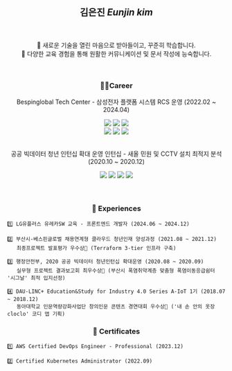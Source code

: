 ## <p align="center"> 김은진 *Eunjin kim* </p>

<br>
<p align="center">
🔹 새로운 기술을 열린 마음으로 받아들이고, 꾸준히 학습합니다. <br>
🔹 다양한 교육 경험을 통해 원활한 커뮤니케이션 및 문서 작성에 능숙합니다.
</p><br>

### <p align="center"> 👩‍💻Career </p>

<p align="center"> Bespinglobal Tech Center - 삼성전자 플랫폼 시스템 RCS 운영 (2022.02 ~ 2024.04) </p>
<div align=center>
  <img src="https://img.shields.io/badge/amazoneks-FF9900?style=for-the-badge&logo=amazoneks&logoColor=white">
	<img src="https://img.shields.io/badge/Terraform-7B42BC?style=for-the-badge&logo=terraform&logoColor=white">
  <img src="https://img.shields.io/badge/Grafana-F2F4F9?style=for-the-badge&logo=grafana&logoColor=orange"><br/>
  <img src="https://img.shields.io/badge/Slack-4A154B?style=for-the-badge&logo=slack&logoColor=white">
  <img src="https://img.shields.io/badge/Linux-262577?style=for-the-badge&logo=linux&logoColor=white">
  <img src="https://img.shields.io/badge/Jira-0052CC?style=for-the-badge&logo=Jira&logoColor=white">
</div>
<br>

<p align="center"> 공공 빅데이터 청년 인턴십 확대 운영 인턴십 - 새올 민원 및 CCTV 설치 최적지 분석 (2020.10 ~ 2020.12) </p>
<div align=center>
	<img src="https://img.shields.io/badge/R-276DC3?style=for-the-badge&logo=r&logoColor=white">
  <img src="https://img.shields.io/badge/Python-00AAFF?style=for-the-badge&logo=python&logoColor=white">
  <img src="https://img.shields.io/badge/qgis-3.28_firenze-93b023?&style=for-the-badge&logo=qgis&logoColor=white">
  <img src="https://img.shields.io/badge/Microsoft_Excel-217346?style=for-the-badge&logo=microsoft-excel&logoColor=white">
</div>
<br>
<br>

### <p align="center"> 🧾 Experiences </p>

```
1️⃣ LG유플러스 유레카SW 교육 - 프론트엔드 개발자 (2024.06 ~ 2024.12)

2️⃣ 부산시-베스핀글로벌 채용연계형 클라우드 청년인재 양성과정 (2021.08 ~ 2021.12)
   최종프로젝트 발표평가 우수상🏅 (Terraform 3-tier 인프라 구축)

3️⃣ 행정안전부, 2020 공공 빅데이터 청년인턴십 확대운영 (2020.08 ~ 2020.09)
   실무형 프로젝트 결과보고회 최우수상🏅 (부산시 폭염취약계층 맞춤형 폭염이동응급쉼터 '시그날' 최적 입지선정)

4️⃣ DAU-LINC+ Education&Study for Industry 4.0 Series A-IoT 1기 (2018.07 ~ 2018.12)
   동아대학교 인문역량강화사업단 창의인문 콘텐츠 경연대회 우수상🏅 ('내 손 안의 옷장 cloclo' 코디 앱 기획)
```


### <p align="center"> 🪪 Certificates </p>
```
1️⃣ AWS Certified DevOps Engineer - Professional (2023.12)

2️⃣ Certified Kubernetes Administrator (2022.09)
```

